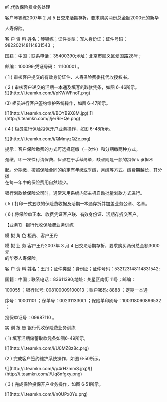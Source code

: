 #1.代收保险费业务处理
<p>客户琴锡练2007年 2 月 5  日交来活期存折，要求购买两份总金额2000元的新华 </p>
    <p>人寿保险。 </p>
    <p> 客 户 资 料 姓名：琴锡练；证件类型：军人身份证；证件号码：982202148114831543 ； </p>
    <p> 国籍：中国；联系电话：35400390;地址：北京市顺义区爱国路28号 ; </p>
    <p> 邮编：100099;凭证号码： 11100001 。 </p>
    <p> ( 1 ) 审核客户提交的有效身份证件、人寿保险费委托代收授权书。 </p>
    <p> ( 2 ) 审核客户递交的活期一本通及填写的取款凭条，如图 6-46所示。 <br />
    ![](http://i.teamkn.com/i/pKWWFnoT.png)</p>
    <p>(3) 柜员进行客户签约维护系统操作，如图 6-47所示。</p>
    <p>![](http://i.teamkn.com/i/BOYB9X8M.jpg)![](http://i.teamkn.com/i/jerRiHQe.png)</p>
    <p>( 4 ) 柜员进行保险投保开户业务操作，如图 6-48所示。</p>
    <p>![](http://i.teamkn.com/i/QMmyzQZe.png)</p>
    <p>提示：客户保险缴费的方式可选择趸缴（一次性）和分期缴两种方式。 </p>
    <p> 趸缴，即一次性付清保费。优点在于手续简单，缺点则是一般的投保人承担不 </p>
    <p>起。分期缴，按照保险合同的约定有年缴或季缴，月缴等方式。缴费期越长，其分摊 <br />
      在每一年中的保险费用自然越少。 </p>
    <p> 银行划款给保险公司时，通常釆用系统内部主机自动批量划款方式进行。 </p>
    <p> ( 5 ) 打印一式五联的保险费收据及活期一本通存折并加盖业务公章、名章。 </p>
    <p> ( 6 ) 将保险单正本、收费凭证客户联、有效身份证、活期存折交客户。</p>
    <p>【业务1】       银行代收保险费业务训练 </p>
    <p> 模 拟 角 色 柜员、客户王丹 </p>
    <p> 模 拟 业 务 客户王丹2007年 3 月 4  日交来活期存折，要求购买两份总金额3000元 <br />
      的华泰人寿保险。 </p>
    <p> 客 户 资 料 姓名：王丹；证件类型：身份证；证件号码：532123148114831542; </p>
    <p> 国籍：中国；联系电话：83611390;地址：关星区南街 11号；邮编： </p>
    <p> 100055 ；银行账号:  008100009100013 ；账户密码:        8888 ；定期一本通 </p>
    <p> 序号：10001101 ；保单号：00231133001 ；保险单印刷号：100318060896532 ； </p>
    <p> 投保单证号：09987110 。 </p>
    <p> 实 训 报 告 银行代收保险费业务训练 </p>
    <p> ( 1)  填写活期储蓄取款凭条如图6-49所示。</p>
    <p>![](http://i.teamkn.com/i/U0MZ8z8c.png)</p>
    <p>(2 ) 完成客户签约维护系统操作，如图 6-50所示。</p>
    <p>![](http://i.teamkn.com/i/p4rHzmmS.jpg)![](http://i.teamkn.com/i/Uq8nfgxy.png)</p>
    <p>( 3 ) 完成保险投保开户业务操作，如图 6-51所示。 </p>
    <p>![](http://i.teamkn.com/i/n0UPx0Yu.png)</p>
<p>&nbsp; </p>